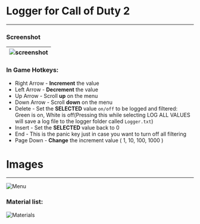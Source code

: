 # Logger for Call of Duty 2
---
### Screenshot
| ![screenshot](https://cloud.githubusercontent.com/assets/14237838/19821257/12b4f2dc-9d66-11e6-819f-dc96c08f82fe.jpg) |
| :--- |
### In Game Hotkeys:
- Right Arrow - **Increment** the value
- Left Arrow - **Decrement** the value
- Up Arrow - Scroll **up** on the menu
- Down Arrow - Scroll **down** on the menu
- Delete - Set the **SELECTED** value `on/off` to be logged and filtered: Green is on, White is off(Pressing this while selecting LOG ALL VALUES will save a log file to the logger folder called `Logger.txt`) 
- Insert - Set the **SELECTED** value back to 0
- End - This is the panic key just in case you want to turn off all filtering
- Page Down - **Change** the increment value ( 1, 10, 100, 1000 )
# Images
---
![Menu](https://cloud.githubusercontent.com/assets/14237838/19823754/1746dc5e-9d73-11e6-9ad8-4d037315f584.png)
### Material list:
![Materials](https://cloud.githubusercontent.com/assets/14237838/19823755/195b3b8e-9d73-11e6-8570-e0300564711e.png)
